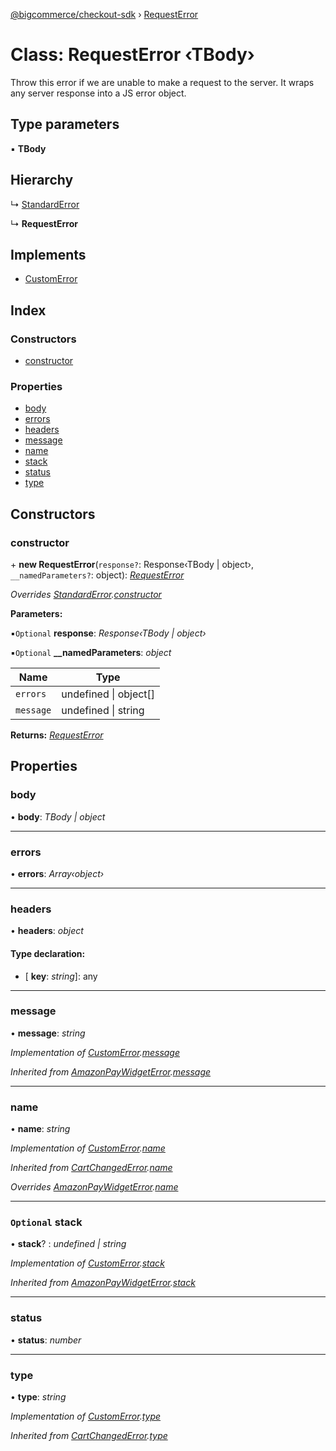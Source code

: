 [@bigcommerce/checkout-sdk](../README.md) › [RequestError](requesterror.md)

# Class: RequestError ‹**TBody**›

Throw this error if we are unable to make a request to the server. It wraps
any server response into a JS error object.

## Type parameters

▪ **TBody**

## Hierarchy

  ↳ [StandardError](standarderror.md)

  ↳ **RequestError**

## Implements

* [CustomError](../interfaces/customerror.md)

## Index

### Constructors

* [constructor](requesterror.md#constructor)

### Properties

* [body](requesterror.md#body)
* [errors](requesterror.md#errors)
* [headers](requesterror.md#headers)
* [message](requesterror.md#message)
* [name](requesterror.md#name)
* [stack](requesterror.md#optional-stack)
* [status](requesterror.md#status)
* [type](requesterror.md#type)

## Constructors

###  constructor

\+ **new RequestError**(`response?`: Response‹TBody | object›, `__namedParameters?`: object): *[RequestError](requesterror.md)*

*Overrides [StandardError](standarderror.md).[constructor](standarderror.md#constructor)*

**Parameters:**

▪`Optional`  **response**: *Response‹TBody | object›*

▪`Optional`  **__namedParameters**: *object*

Name | Type |
------ | ------ |
`errors` | undefined &#124; object[] |
`message` | undefined &#124; string |

**Returns:** *[RequestError](requesterror.md)*

## Properties

###  body

• **body**: *TBody | object*

___

###  errors

• **errors**: *Array‹object›*

___

###  headers

• **headers**: *object*

#### Type declaration:

* \[ **key**: *string*\]: any

___

###  message

• **message**: *string*

*Implementation of [CustomError](../interfaces/customerror.md).[message](../interfaces/customerror.md#message)*

*Inherited from [AmazonPayWidgetError](../interfaces/amazonpaywidgeterror.md).[message](../interfaces/amazonpaywidgeterror.md#message)*

___

###  name

• **name**: *string*

*Implementation of [CustomError](../interfaces/customerror.md).[name](../interfaces/customerror.md#name)*

*Inherited from [CartChangedError](cartchangederror.md).[name](cartchangederror.md#name)*

*Overrides [AmazonPayWidgetError](../interfaces/amazonpaywidgeterror.md).[name](../interfaces/amazonpaywidgeterror.md#name)*

___

### `Optional` stack

• **stack**? : *undefined | string*

*Implementation of [CustomError](../interfaces/customerror.md).[stack](../interfaces/customerror.md#optional-stack)*

*Inherited from [AmazonPayWidgetError](../interfaces/amazonpaywidgeterror.md).[stack](../interfaces/amazonpaywidgeterror.md#optional-stack)*

___

###  status

• **status**: *number*

___

###  type

• **type**: *string*

*Implementation of [CustomError](../interfaces/customerror.md).[type](../interfaces/customerror.md#type)*

*Inherited from [CartChangedError](cartchangederror.md).[type](cartchangederror.md#type)*
